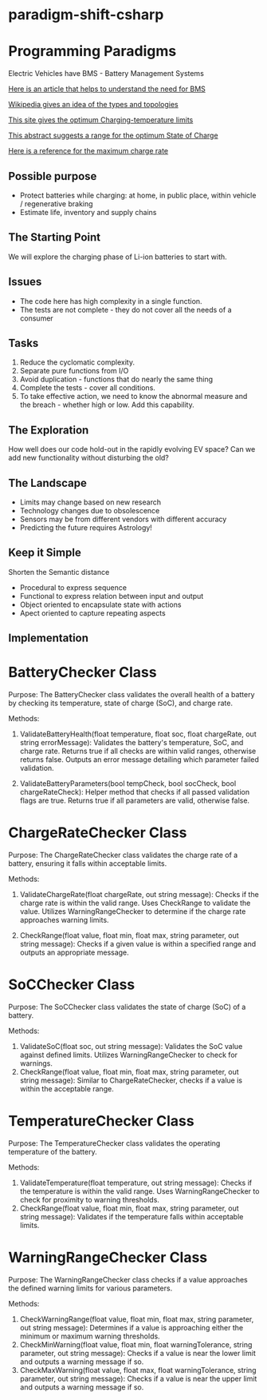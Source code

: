 # paradigm-shift-csharp

# Programming Paradigms

Electric Vehicles have BMS - Battery Management Systems

[Here is an article that helps to understand the need for BMS](https://circuitdigest.com/article/battery-management-system-bms-for-electric-vehicles)

[Wikipedia gives an idea of the types and topologies](https://en.wikipedia.org/wiki/Battery_management_system)

[This site gives the optimum Charging-temperature limits](https://batteryuniversity.com/learn/article/charging_at_high_and_low_temperatures)

[This abstract suggests a range for the optimum State of Charge](https://www.sciencedirect.com/science/article/pii/S2352484719310911)

[Here is a reference for the maximum charge rate](https://www.electronics-notes.com/articles/electronic_components/battery-technology/li-ion-lithium-ion-charging.php#:~:text=Constant%20current%20charge:%20In%20the%20first%20stage%20of,rate%20of%20a%20maximum%20of%200.8C%20is%20recommended.)

## Possible purpose

- Protect batteries while charging:
at home, in public place, within vehicle / regenerative braking
- Estimate life, inventory and supply chains

## The Starting Point

We will explore the charging phase of Li-ion batteries to start with.

## Issues

- The code here has high complexity in a single function.
- The tests are not complete - they do not cover all the needs of a consumer

## Tasks

1. Reduce the cyclomatic complexity.
1. Separate pure functions from I/O
1. Avoid duplication - functions that do nearly the same thing
1. Complete the tests - cover all conditions.
1. To take effective action, we need to know
the abnormal measure and the breach -
whether high or low. Add this capability.

## The Exploration

How well does our code hold-out in the rapidly evolving EV space?
Can we add new functionality without disturbing the old?

## The Landscape

- Limits may change based on new research
- Technology changes due to obsolescence
- Sensors may be from different vendors with different accuracy
- Predicting the future requires Astrology!

## Keep it Simple

Shorten the Semantic distance

- Procedural to express sequence
- Functional to express relation between input and output
- Object oriented to encapsulate state with actions
- Apect oriented to capture repeating aspects

## Implementation

# BatteryChecker Class
Purpose:
The BatteryChecker class validates the overall health of a battery by checking its temperature, state of charge (SoC), and charge rate.

Methods:

1) ValidateBatteryHealth(float temperature, float soc, float chargeRate, out string errorMessage):
Validates the battery's temperature, SoC, and charge rate.
Returns true if all checks are within valid ranges, otherwise returns false.
Outputs an error message detailing which parameter failed validation.

2) ValidateBatteryParameters(bool tempCheck, bool socCheck, bool chargeRateCheck):
Helper method that checks if all passed validation flags are true.
Returns true if all parameters are valid, otherwise false.

# ChargeRateChecker Class
Purpose:
The ChargeRateChecker class validates the charge rate of a battery, ensuring it falls within acceptable limits.

Methods:

1) ValidateChargeRate(float chargeRate, out string message):
Checks if the charge rate is within the valid range.
Uses CheckRange to validate the value.
Utilizes WarningRangeChecker to determine if the charge rate approaches warning limits.

2) CheckRange(float value, float min, float max, string parameter, out string message):
Checks if a given value is within a specified range and outputs an appropriate message.

# SoCChecker Class
Purpose:
The SoCChecker class validates the state of charge (SoC) of a battery.

Methods:

1) ValidateSoC(float soc, out string message):
Validates the SoC value against defined limits.
Utilizes WarningRangeChecker to check for warnings.
2) CheckRange(float value, float min, float max, string parameter, out string message):
Similar to ChargeRateChecker, checks if a value is within the acceptable range.

# TemperatureChecker Class
Purpose:
The TemperatureChecker class validates the operating temperature of the battery.

Methods:

1) ValidateTemperature(float temperature, out string message):
Checks if the temperature is within the valid range.
Uses WarningRangeChecker to check for proximity to warning thresholds.
2) CheckRange(float value, float min, float max, string parameter, out string message):
Validates if the temperature falls within acceptable limits.

# WarningRangeChecker Class
Purpose:
The WarningRangeChecker class checks if a value approaches the defined warning limits for various parameters.

Methods:

1) CheckWarningRange(float value, float min, float max, string parameter, out string message):
Determines if a value is approaching either the minimum or maximum warning thresholds.
2) CheckMinWarning(float value, float min, float warningTolerance, string parameter, out string message):
Checks if a value is near the lower limit and outputs a warning message if so.
3) CheckMaxWarning(float value, float max, float warningTolerance, string parameter, out string message):
Checks if a value is near the upper limit and outputs a warning message if so.


